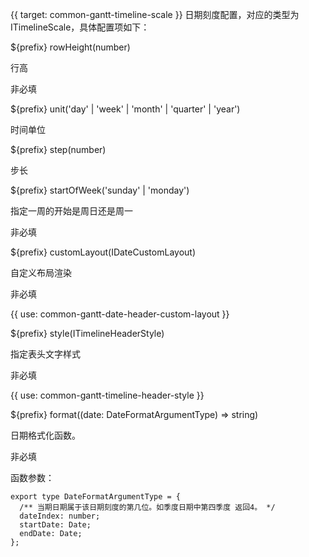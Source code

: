 {{ target: common-gantt-timeline-scale }}
日期刻度配置，对应的类型为 ITimelineScale，具体配置项如下：

${prefix} rowHeight(number)

行高

非必填

${prefix} unit('day' | 'week' | 'month' | 'quarter' | 'year')

时间单位

${prefix} step(number)

步长

${prefix} startOfWeek('sunday' | 'monday')

指定一周的开始是周日还是周一

非必填

${prefix} customLayout(IDateCustomLayout)

自定义布局渲染

非必填

{{ use: common-gantt-date-header-custom-layout }}

${prefix} style(ITimelineHeaderStyle)

指定表头文字样式

非必填

{{ use: common-gantt-timeline-header-style }}

${prefix} format((date: DateFormatArgumentType) => string)

日期格式化函数。

非必填

函数参数：

```
export type DateFormatArgumentType = {
  /** 当期日期属于该日期刻度的第几位。如季度日期中第四季度 返回4。 */
  dateIndex: number;
  startDate: Date;
  endDate: Date;
};
```